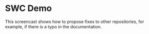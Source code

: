 SWC Demo
=========

This screencast shows how to propose fixes to other repositories, for example, if there is a typo in the documentation.
